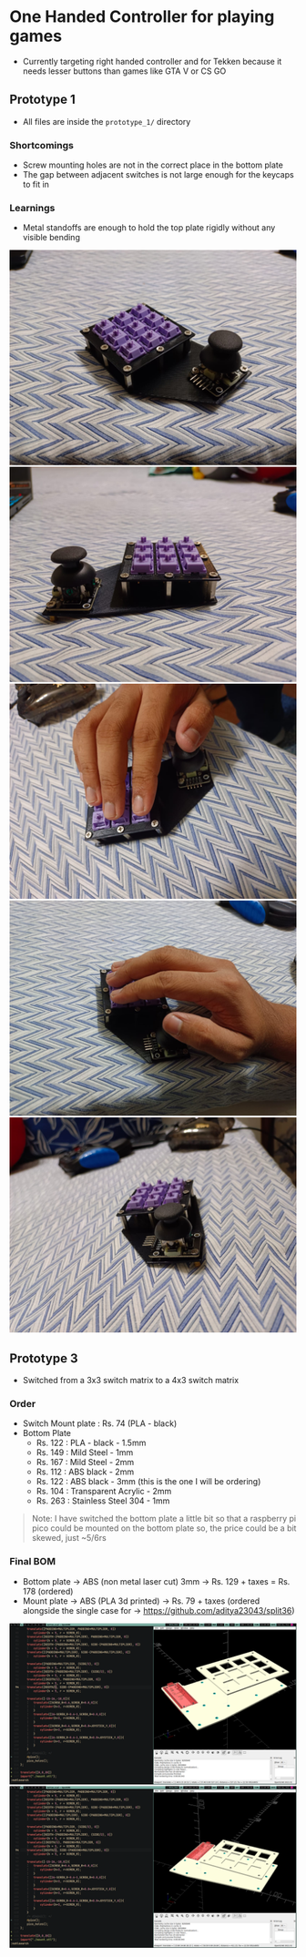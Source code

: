 # One Handed Controller for playing games
- Currently targeting right handed controller and for Tekken because it needs lesser buttons than games like GTA V or CS GO

## Prototype 1
- All files are inside the `prototype_1/` directory

### Shortcomings
- Screw mounting holes are not in the correct place in the bottom plate
- The gap between adjacent switches is not large enough for the keycaps to fit in

### Learnings
- Metal standoffs are enough to hold the top plate rigidly without any visible bending

<img src="./prototype_one/imgs/WhatsApp Image 2025-02-12 at 14.55.18.jpeg"></img>
<img src="./prototype_one/imgs/WhatsApp Image 2025-02-12 at 14.55.201.jpeg"></img>
<img src="./prototype_one/imgs/WhatsApp Image 2025-02-12 at 14.55.16.jpeg"></img>
<img src="./prototype_one/imgs/WhatsApp Image 2025-02-12 at 14.55.17.jpeg"></img>
<img src="./prototype_one/imgs/WhatsApp Image 2025-02-12 at 14.55.20.jpeg"></img>

## Prototype 3
- Switched from a 3x3 switch matrix to a 4x3 switch matrix

### Order
- Switch Mount plate : Rs. 74 (PLA - black)
- Bottom Plate
    - Rs. 122 : PLA - black - 1.5mm
    - Rs. 149 : Mild Steel - 1mm
    - Rs. 167 : Mild Steel - 2mm
    - Rs. 112 : ABS black - 2mm
    - Rs. 122 : ABS black - 3mm (this is the one I will be ordering)
    - Rs. 104 : Transparent Acrylic - 2mm
    - Rs. 263 : Stainless Steel 304 - 1mm
> Note: I have switched the bottom plate a little bit so that a raspberry pi pico could be mounted on the bottom plate so, the price could be a bit skewed, just ~5/6rs

### Final BOM
- Bottom plate -> ABS (non metal laser cut) 3mm -> Rs. 129 + taxes = Rs. 178 (ordered)
- Mount plate -> ABS (PLA 3d printed) -> Rs. 79 + taxes (ordered alongside the single case for -> https://github.com/aditya23043/split36)

<img src="./prototype_three/imgs/2025-02-21_11-39.png">
<img src="./prototype_three/imgs/2025-02-21_11-39_1.png">
